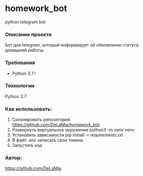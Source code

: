 # homework_bot
python telegram bot

### Описание проекта
Бот для telegram, который информирует об обновлении статуса домашней работы.

### Требования
* Python 3.7+

### Технологии
Python 3.7

### Как использовать:
1. Склонировать репозиторий https://github.com/DeLaMia/homework_bot
2. Развернуть виртуальное окружение python3 -m venv venv
3. Установить зависимости pip install -r requirements.txt
4. В файл .env записать свои токены
5. Запустить код

### Автор: 
https://github.com/DeLaMia
